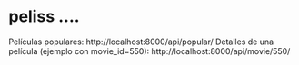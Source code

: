 # peliss ....

Películas populares: http://localhost:8000/api/popular/
Detalles de una película (ejemplo con movie_id=550): http://localhost:8000/api/movie/550/